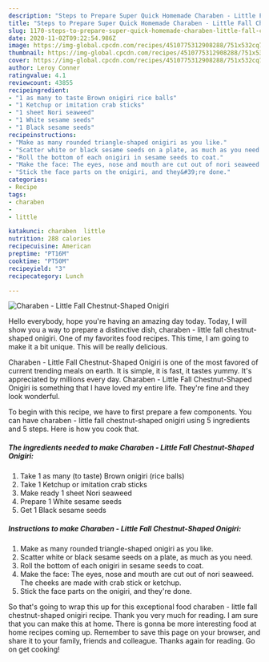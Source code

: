 ```yaml
---
description: "Steps to Prepare Super Quick Homemade Charaben - Little Fall Chestnut-Shaped Onigiri"
title: "Steps to Prepare Super Quick Homemade Charaben - Little Fall Chestnut-Shaped Onigiri"
slug: 1170-steps-to-prepare-super-quick-homemade-charaben-little-fall-chestnut-shaped-onigiri
date: 2020-11-02T09:22:54.986Z
image: https://img-global.cpcdn.com/recipes/4510775312908288/751x532cq70/charaben-little-fall-chestnut-shaped-onigiri-recipe-main-photo.jpg
thumbnail: https://img-global.cpcdn.com/recipes/4510775312908288/751x532cq70/charaben-little-fall-chestnut-shaped-onigiri-recipe-main-photo.jpg
cover: https://img-global.cpcdn.com/recipes/4510775312908288/751x532cq70/charaben-little-fall-chestnut-shaped-onigiri-recipe-main-photo.jpg
author: Leroy Conner
ratingvalue: 4.1
reviewcount: 43855
recipeingredient:
- "1 as many to taste Brown onigiri rice balls"
- "1 Ketchup or imitation crab sticks"
- "1 sheet Nori seaweed"
- "1 White sesame seeds"
- "1 Black sesame seeds"
recipeinstructions:
- "Make as many rounded triangle-shaped onigiri as you like."
- "Scatter white or black sesame seeds on a plate, as much as you need."
- "Roll the bottom of each onigiri in sesame seeds to coat."
- "Make the face: The eyes, nose and mouth are cut out of nori seaweed. The cheeks are made with crab stick or ketchup."
- "Stick the face parts on the onigiri, and they&#39;re done."
categories:
- Recipe
tags:
- charaben
- 
- little

katakunci: charaben  little 
nutrition: 288 calories
recipecuisine: American
preptime: "PT16M"
cooktime: "PT50M"
recipeyield: "3"
recipecategory: Lunch

---
```



![Charaben - Little Fall Chestnut-Shaped Onigiri](https://img-global.cpcdn.com/recipes/4510775312908288/751x532cq70/charaben-little-fall-chestnut-shaped-onigiri-recipe-main-photo.jpg)

Hello everybody, hope you're having an amazing day today. Today, I will show you a way to prepare a distinctive dish, charaben - little fall chestnut-shaped onigiri. One of my favorites food recipes. This time, I am going to make it a bit unique. This will be really delicious.

Charaben - Little Fall Chestnut-Shaped Onigiri is one of the most favored of current trending meals on earth. It is simple, it is fast, it tastes yummy. It's appreciated by millions every day. Charaben - Little Fall Chestnut-Shaped Onigiri is something that I have loved my entire life. They're fine and they look wonderful.




To begin with this recipe, we have to first prepare a few components. You can have charaben - little fall chestnut-shaped onigiri using 5 ingredients and 5 steps. Here is how you cook that.

<!--inarticleads1-->

##### The ingredients needed to make Charaben - Little Fall Chestnut-Shaped Onigiri:

1. Take 1 as many (to taste) Brown onigiri (rice balls)
1. Take 1 Ketchup or imitation crab sticks
1. Make ready 1 sheet Nori seaweed
1. Prepare 1 White sesame seeds
1. Get 1 Black sesame seeds




<!--inarticleads2-->

##### Instructions to make Charaben - Little Fall Chestnut-Shaped Onigiri:

1. Make as many rounded triangle-shaped onigiri as you like.
1. Scatter white or black sesame seeds on a plate, as much as you need.
1. Roll the bottom of each onigiri in sesame seeds to coat.
1. Make the face: The eyes, nose and mouth are cut out of nori seaweed. The cheeks are made with crab stick or ketchup.
1. Stick the face parts on the onigiri, and they&#39;re done.




So that's going to wrap this up for this exceptional food charaben - little fall chestnut-shaped onigiri recipe. Thank you very much for reading. I am sure that you can make this at home. There is gonna be more interesting food at home recipes coming up. Remember to save this page on your browser, and share it to your family, friends and colleague. Thanks again for reading. Go on get cooking!
